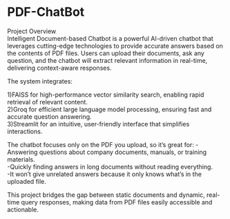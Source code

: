 # PDF-ChatBot

Project Overview<br>
Intelligent Document-based Chatbot is a powerful AI-driven chatbot that leverages cutting-edge technologies to provide accurate answers based on the contents of PDF files. Users can upload their documents, ask any question, and the chatbot will extract relevant information in real-time, delivering context-aware responses.

The system integrates:

1)FAISS for high-performance vector similarity search, enabling rapid retrieval of relevant content.<br>
2)Groq for efficient large language model processing, ensuring fast and accurate question answering.<br>
3)Streamlit for an intuitive, user-friendly interface that simplifies interactions.<br>

The chatbot focuses only on the PDF you upload, so it’s great for:
-Answering questions about company documents, manuals, or training materials.<br>
-Quickly finding answers in long documents without reading everything.<br>
-It won’t give unrelated answers because it only knows what’s in the uploaded file.<br>

This project bridges the gap between static documents and dynamic, real-time query responses, making data from PDF files easily accessible and actionable.
